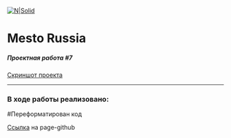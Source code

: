 [![N|Solid](https://avatars.mds.yandex.net/get-lpc/1520633/735c38f1-434d-4190-a65d-76bfd16bd2c0/width_360_q70)](https://praktikum.yandex.ru)

# Mesto Russia
##### Проектная работа #7
[Скриншот проекта](https://i.ibb.co/C2FdP99/2023-07-24-133419.png)
_____
### В ходе работы реализовано:

#Переформатирован код

[Ссылка](https://operatorpro.github.io/mesto) на page-github
